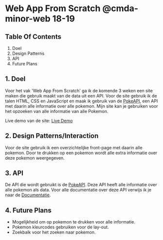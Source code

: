 # Web App From Scratch @cmda-minor-web 18-19

## Table Of Contents
1. Doel
2. Design Patterns
3. API
4. Future Plans


## 1. Doel
Voor het vak 'Web App From Scratch' ga ik de komende 3 weken een site maken die gebruik maakt van de data uit een API. Voor de site gebruik ik de talen HTML, CSS en JavaScript en maak ik gebruik van de [PokeAPI](https://pokeapi.co/), een API met daarin alle informatie over alle pokemon. Mijn site kan je gebruiken voor het opzoeken van alle informatie van alle Pokemon.

Live demo van de site: [Live Demo](https://roobinh.github.io/web-app-from-scratch-18-19/week1/project2/index.html)

## 2. Design Patterns/Interaction
Voor de site gebruik ik een overzichtelijke front-page met daarin alle pokemon. Door te drukken op een pokemon wordt alle extra informatie over deze pokemon weergegeven.

## 3. API
De API die wordt gebruikt is de [PokeAPI](https://pokeapi.co/). Deze API heeft alle informatie over alle pokemon als data. Voor alle documentatie over deze API verwijs ik je naar de [Documentatie](https://pokeapi.co/docs/v2.html).

## 4. Future Plans
- Mogelijkheid om op pokemon te drukken voor alle informatie.
- Pokemon kleurcodes gebruiken voor de lay-out.
- Zoekbalk voor het zoeken naar pokemon.
